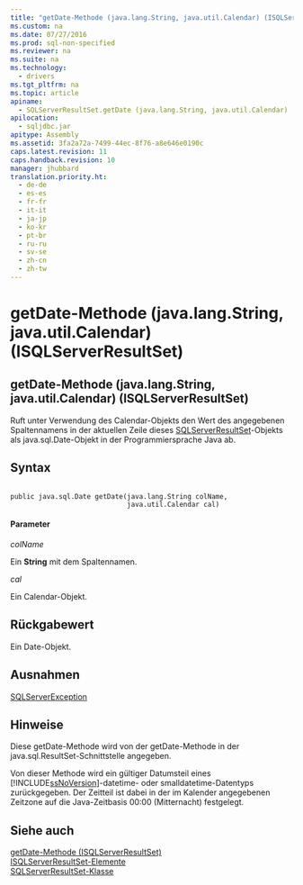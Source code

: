 ```yaml
---
title: "getDate-Methode (java.lang.String, java.util.Calendar) (ISQLServerResultSet)"
ms.custom: na
ms.date: 07/27/2016
ms.prod: sql-non-specified
ms.reviewer: na
ms.suite: na
ms.technology: 
  - drivers
ms.tgt_pltfrm: na
ms.topic: article
apiname: 
  - SQLServerResultSet.getDate (java.lang.String, java.util.Calendar)
apilocation: 
  - sqljdbc.jar
apitype: Assembly
ms.assetid: 3fa2a72a-7499-44ec-8f76-a8e646e0190c
caps.latest.revision: 11
caps.handback.revision: 10
manager: jhubbard
translation.priority.ht: 
  - de-de
  - es-es
  - fr-fr
  - it-it
  - ja-jp
  - ko-kr
  - pt-br
  - ru-ru
  - sv-se
  - zh-cn
  - zh-tw
---
```

# getDate-Methode (java.lang.String, java.util.Calendar) (ISQLServerResultSet)
    
## getDate\-Methode \(java.lang.String, java.util.Calendar\) \(ISQLServerResultSet\)  
 Ruft unter Verwendung des Calendar\-Objekts den Wert des angegebenen Spaltennamens in der aktuellen Zeile dieses [SQLServerResultSet](../content/SQLServerResultSet-Class.md)\-Objekts als java.sql.Date\-Objekt in der Programmiersprache Java ab.  
  
## Syntax  
  
```  
  
public java.sql.Date getDate(java.lang.String colName,  
                             java.util.Calendar cal)  
```  
  
#### Parameter  
 *colName*  
  
 Ein **String** mit dem Spaltennamen.  
  
 *cal*  
  
 Ein Calendar\-Objekt.  
  
## Rückgabewert  
 Ein Date\-Objekt.  
  
## Ausnahmen  
 [SQLServerException](../content/SQLServerException-Class.md)  
  
## Hinweise  
 Diese getDate\-Methode wird von der getDate\-Methode in der java.sql.ResultSet\-Schnittstelle angegeben.  
  
 Von dieser Methode wird ein gültiger Datumsteil eines [!INCLUDE[ssNoVersion](../content/includes/ssNoVersion_md.md)]\-datetime\- oder smalldatetime\-Datentyps zurückgegeben. Der Zeitteil ist dabei in der im Kalender angegebenen Zeitzone auf die Java\-Zeitbasis 00:00 \(Mitternacht\) festgelegt.  
  
## Siehe auch  
 [getDate-Methode &#40;ISQLServerResultSet&#41;](../content/getDate-Method--SQLServerResultSet-.md)   
 [ISQLServerResultSet-Elemente](../content/SQLServerResultSet-Members.md)   
 [SQLServerResultSet-Klasse](../content/SQLServerResultSet-Class.md)  
  
  